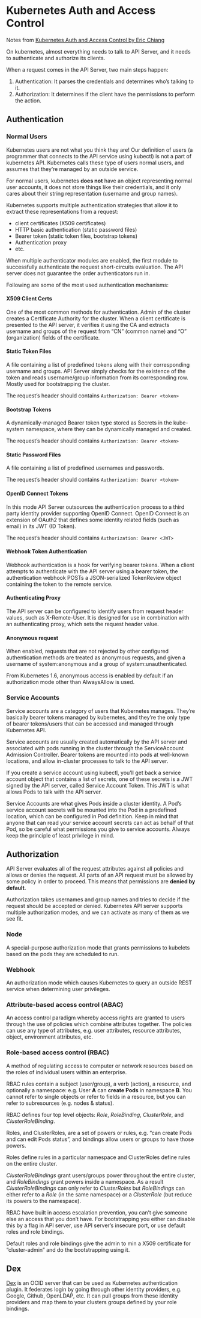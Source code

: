 # Kubernetes Auth and Access Control

Notes from [Kubernetes Auth and Access Control by Eric Chiang](https://www.youtube.com/watch?v=WvnXemaYQ50)

On kubernetes, almost everything needs to talk to API Server, and it needs to authenticate and authorize its clients.

When a request comes in the API Server, two main steps happen:

1. Authentication: It parses the credentials and determines who’s talking to it.
2. Authorization: It determines if the client have the permissions to perform the action.

## Authentication

### Normal Users

Kubernetes users are not what you think they are! Our definition of users (a programmer that connects to the API service
using kubectl) is not a part of kubernetes API. Kubernetes calls these type of users normal users, and assumes that
they’re managed by an outside service.

For normal users, kubernetes **does not** have an object representing normal user accounts, it does not store things like
their credentials, and it only cares about their string representation (username and group names).

Kubernetes supports multiple authentication strategies that allow it to extract these representations from a request:

- client certificates (X509 certificates)
- HTTP basic authentication (static password files)
- Bearer token (static token files, bootstrap tokens)
- Authentication proxy
- etc.

When multiple authenticator modules are enabled, the first module to successfully authenticate the request short-circuits
evaluation. The API server does not guarantee the order authenticators run in.

Following are some of the most used authentication mechanisms:

#### X509 Client Certs

One of the most common methods for authentication. Admin of the cluster creates a Certificate Authority for the cluster.
When a client certificate is presented to the API server, it verifies it using the CA and extracts username and groups
of the request from “CN” (common name) and “O” (organization) fields of the certificate.

#### Static Token Files

A file containing a list of predefined tokens along with their corresponding username and groups. API Server simply checks
for the existence of the token and reads username/group information from its corresponding row. Mostly used for
bootstrapping the cluster.

The request’s header should contains `Authorization: Bearer <token>`

#### Bootstrap Tokens

A dynamically-managed Bearer token type stored as Secrets in the kube-system namespace, where they can be dynamically
managed and created.

The request’s header should contains `Authorization: Bearer <token>`

#### Static Password Files

A file containing a list of predefined usernames and passwords.

The request’s header should contains `Authorization: Bearer <token>`

#### OpenID Connect Tokens

In this mode API Server outsources the authentication process to a third party identity provider supporting OpenID Connect.
OpenID Connect is an extension of OAuth2 that defines some identity related fields (such as email) in its JWT (ID Token).

The request’s header should contains `Authorization: Bearer <JWT>`

#### Webhook Token Authentication

Webhook authentication is a hook for verifying bearer tokens. When a client attempts to authenticate with the API server
using a bearer token, the authentication webhook POSTs a JSON-serialized TokenReview object containing the token to the
remote service.

#### Authenticating Proxy

The API server can be configured to identify users from request header values, such as X-Remote-User. It is designed for
use in combination with an authenticating proxy, which sets the request header value.

#### Anonymous request

When enabled, requests that are not rejected by other configured authentication methods are treated as anonymous requests,
and given a username of system:anonymous and a group of system:unauthenticated.

From Kubernetes 1.6, anonymous access is enabled by default if an authorization mode other than AlwaysAllow is used.

### Service Accounts

Service accounts are a category of users that Kubernetes manages. They’re basically bearer tokens managed by kubernetes,
and they’re the only type of bearer tokens/users that can be accessed and managed through Kubernetes API.

Service accounts are usually created automatically by the API server and associated with pods running in the cluster through
the ServiceAccount Admission Controller. Bearer tokens are mounted into pods at well-known locations, and allow in-cluster
processes to talk to the API server.

If you create a service account using kubectl, you’ll get back a service account object that contains a list of secrets,
one of these secrets is a JWT signed by the API server, called Service Account Token. This JWT is what allows Pods to
talk with the API server.

Service Accounts are what gives Pods inside a cluster identity. A Pod’s service account secrets will be mounted into the
Pod in a predefined location, which can be configured in Pod definition. Keep in mind that anyone that can read your service
account secrets can act as behalf of that Pod, so be careful what permissions you give to service accounts. Always keep
the principle of least privilege in mind.

## Authorization

API Server evaluates all of the request attributes against all policies and allows or denies the request. All parts of
an API request must be allowed by some policy in order to proceed. This means that permissions are **denied by default**.

Authorization takes usernames and group names and tries to decide if the request should be accepted or denied. Kubernetes
API server supports multiple authorization modes, and we can activate as many of them as we see fit.

### Node

A special-purpose authorization mode that grants permissions to kubelets based on the pods they are scheduled to run.

### Webhook

An authorization mode which causes Kubernetes to query an outside REST service when determining user privileges.

### Attribute-based access control (ABAC)

An access control paradigm whereby access rights are granted to users through the use of policies which combine attributes
together. The policies can use any type of attributes, e.g. user attributes, resource attributes, object, environment
attributes, etc.

### Role-based access control (RBAC)

A method of regulating access to computer or network resources based on the roles of individual users within an enterprise.

RBAC rules contain a subject (user/group), a verb (action), a resource, and optionally a namespace: e.g. User **A** can **create
Pods** in namespace **B**. You cannot refer to single objects or refer to fields in a resource, but you can refer to subresources
(e.g. nodes & status).

RBAC defines four top level objects: *Role*, *RoleBinding*, *ClusterRole*, and *ClusterRoleBinding*.

Roles, and ClusterRoles, are a set of powers or rules, e.g. “can create Pods and can edit Pods status”, and bindings allow
users or groups to have those powers.

Roles define rules in a particular namespace and ClusterRoles define rules on the entire cluster.

*ClusterRoleBindings* grant users/groups power throughout the entire cluster, and *RoleBindings* grant powers inside a
namespace. As a result *ClusterRoleBindings* can only refer to *ClusterRoles* but *RoleBindings* can either refer to a *Role*
(in the same namespace) or a *ClusterRole* (but reduce its powers to the namespace).

RBAC have built in access escalation prevention, you can’t give someone else an access that you don’t have. For bootstrapping
you either can disable this by a flag in API server, use API server’s insecure port, or use default roles and role bindings.

Default roles and role bindings give the admin to min a X509 certificate for “cluster-admin” and do the bootstrapping using
it.

## Dex

[Dex](https://github.com/dexidp/dex) is an OCID server that can be used as Kubernetes authentication plugin.
It federates login by going through other identity providers, e.g. Google, Github, OpenLDAP, etc. It can pull groups from
these identity providers and map them to your clusters groups defined by your role bindings.
